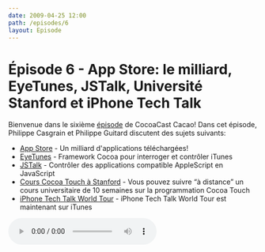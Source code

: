 ```yaml
---
date: 2009-04-25 12:00
path: /episodes/6
layout: Episode
---
```

# Épisode 6 - App Store: le milliard, EyeTunes, JSTalk, Université Stanford et iPhone Tech Talk
<p>Bienvenue dans le sixième <a href="https://archive.org/download/cacaocast/cacaocast_6.mp3" title="CocoaCast Cacao Episode 6">épisode</a> de CocoaCast Cacao! Dans cet épisode, Philippe Casgrain et Philippe Guitard discutent des sujets suivants:</p>
<ul><li><a href="http://www.apple.com/fr/itunes/billion-app-countdown/" title="Apple App Store">App Store</a> - Un milliard d'applications téléchargées!</li>
<li><a href="http://code.google.com/p/eyetunes/" title="EyeTunes">EyeTunes</a> - Framework Cocoa pour interroger et contrôler iTunes</li>
<li><a href="http://github.com/ccgus/jstalk/tree/master" title="JSTalk">JSTalk</a> - Contrôler des applications compatible AppleScript en JavaScript</li>
<li><a href="http://itunes.stanford.edu/" title="Cours Cocoa Touch à Stanford">Cours Cocoa Touch à Stanford</a> - Vous pouvez suivre &ldquo;à distance&rdquo; un cours universitaire de 10 semaines sur la programmation Cocoa Touch</li>
<li><a href="https://deimos.apple.com/WebObjects/Core.woa/BrowsePrivately/adc.apple.com.1960338157" title="iPhone Tech Talk sur iTunes">iPhone Tech Talk World Tour</a> - iPhone Tech Talk World Tour est maintenant sur iTunes</li>
</ul>
<p><audio controls><source src="https://archive.org/download/cacaocast/cacaocast_6.mp3" type="audio/mpeg"><source src="https://archive.org/download/cacaocast/cacaocast_6.mp3" type="audio/mp4">Votre navigateur ne supporte pas l'élément audio / Your browser does not support the audio element.</audio></p>
